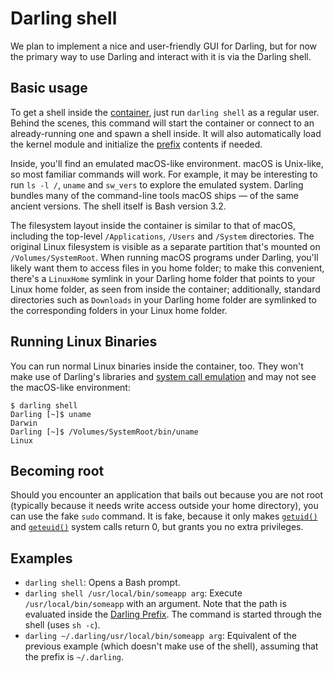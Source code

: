 # Darling shell

We plan to implement a nice and user-friendly GUI for Darling, but for now the
primary way to use Darling and interact with it is via the Darling shell.

## Basic usage

To get a shell inside the [container](internals/basics/containerization.md),
just run `darling shell` as a regular user. Behind the scenes, this command will
start the container or connect to an already-running one and spawn a shell
inside. It will also automatically load the kernel module and initialize the
[prefix](darling-prefix.md) contents if needed.

Inside, you'll find an emulated macOS-like environment. macOS is Unix-like, so
most familiar commands will work. For example, it may be interesting to run `ls
-l /`, `uname` and `sw_vers` to explore the emulated system. Darling bundles
many of the command-line tools macOS ships — of the same ancient versions. The
shell itself is Bash version 3.2.

The filesystem layout inside the container is similar to that of macOS,
including the top-level `/Applications`, `/Users` and `/System` directories. The
original Linux filesystem is visible as a separate partition that's mounted on
`/Volumes/SystemRoot`. When running macOS programs under Darling, you'll likely
want them to access files in you home folder; to make this convenient, there's a
`LinuxHome` symlink in your Darling home folder that points to your Linux home
folder, as seen from inside the container; additionally, standard directories
such as `Downloads` in your Darling home folder are symlinked to the
corresponding folders in your Linux home folder.

## Running Linux Binaries

You can run normal Linux binaries inside the container, too. They won't make use
of Darling's libraries and [system call
emulation](internals/basics/system-call-emulation.md) and may not see the
macOS-like environment:

```
$ darling shell
Darling [~]$ uname
Darwin
Darling [~]$ /Volumes/SystemRoot/bin/uname
Linux
```

## Becoming root

Should you encounter an application that bails out because you are not root
(typically because it needs write access outside your home directory), you can
use the fake `sudo` command. It is fake, because it only makes
[`getuid()`](https://developer.apple.com/library/mac/documentation/Darwin/Reference/ManPages/man2/getuid.2.html)
and
[`geteuid()`](https://developer.apple.com/library/mac/documentation/Darwin/Reference/ManPages/man2/geteuid.2.html)
system calls return 0, but grants you no extra privileges.

## Examples

* `darling shell`: Opens a Bash prompt.
* `darling shell /usr/local/bin/someapp arg`: Execute `/usr/local/bin/someapp` with an argument. Note that the path is evaluated inside the [Darling Prefix](darling-prefix.md). The command is started through the shell (uses `sh -c`).
* `darling ~/.darling/usr/local/bin/someapp arg`: Equivalent of the previous example (which doesn't make use of the shell), assuming that the prefix is `~/.darling`.

